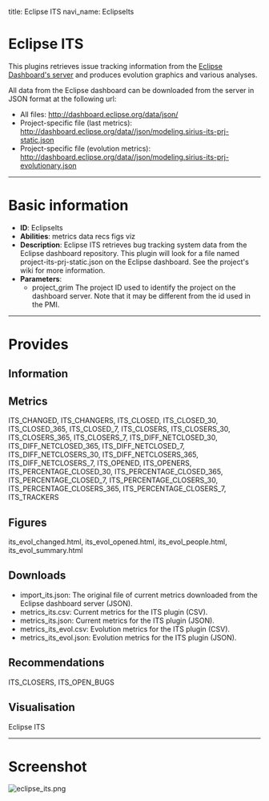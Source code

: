 title: Eclipse ITS
navi_name: EclipseIts


# Eclipse ITS

This plugins retrieves issue tracking information from the [Eclipse Dashboard's server](http://dashboard.eclipse.org) and produces evolution graphics and various analyses.

All data from the Eclipse dashboard can be downloaded from the server in JSON format at the following url:

* All files: http://dashboard.eclipse.org/data/json/
* Project-specific file (last metrics): http://dashboard.eclipse.org/data//json/modeling.sirius-its-prj-static.json
* Project-specific file (evolution metrics): http://dashboard.eclipse.org/data//json/modeling.sirius-its-prj-evolutionary.json

-----

# Basic information

* **ID**: EclipseIts
* **Abilities**:   metrics   data   recs   figs   viz
* **Description**:
  Eclipse ITS retrieves bug tracking system data from the Eclipse dashboard repository. This plugin will look for a file named project-its-prj-static.json on the Eclipse dashboard.
  See the project's wiki for more information.
* **Parameters**:
    * project_grim The project ID used to identify the project on the dashboard server. Note that it may be different from the id used in the PMI.

-----

# Provides

## Information

## Metrics

ITS_CHANGED, ITS_CHANGERS, ITS_CLOSED, ITS_CLOSED_30, ITS_CLOSED_365, ITS_CLOSED_7, ITS_CLOSERS, ITS_CLOSERS_30, ITS_CLOSERS_365, ITS_CLOSERS_7, ITS_DIFF_NETCLOSED_30, ITS_DIFF_NETCLOSED_365, ITS_DIFF_NETCLOSED_7, ITS_DIFF_NETCLOSERS_30, ITS_DIFF_NETCLOSERS_365, ITS_DIFF_NETCLOSERS_7, ITS_OPENED, ITS_OPENERS, ITS_PERCENTAGE_CLOSED_30, ITS_PERCENTAGE_CLOSED_365, ITS_PERCENTAGE_CLOSED_7, ITS_PERCENTAGE_CLOSERS_30, ITS_PERCENTAGE_CLOSERS_365, ITS_PERCENTAGE_CLOSERS_7, ITS_TRACKERS

## Figures

its_evol_changed.html, its_evol_opened.html, its_evol_people.html, its_evol_summary.html

## Downloads

* import_its.json: The original file of current metrics downloaded from the Eclipse dashboard server (JSON).
* metrics_its.csv: Current metrics for the ITS plugin (CSV).
* metrics_its.json: Current metrics for the ITS plugin (JSON).
* metrics_its_evol.csv: Evolution metrics for the ITS plugin (CSV).
* metrics_its_evol.json: Evolution metrics for the ITS plugin (JSON).

## Recommendations

ITS_CLOSERS, ITS_OPEN_BUGS

## Visualisation

Eclipse ITS

-----

# Screenshot

![eclipse_its.png](https://bitbucket.org/repo/b48zyo/images/4088138325-eclipse_its.png)
